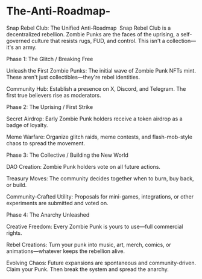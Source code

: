 # The-Anti-Roadmap-

​Snap Rebel Club: The Unified Anti-Roadmap
​
​Snap Rebel Club is a decentralized rebellion. Zombie Punks are the faces of the uprising, a self-governed culture that resists rugs, FUD, and control. This isn't a collection—it's an army.

​Phase 1: 
The Glitch / Breaking Free

​Unleash the First Zombie Punks: The initial wave of Zombie Punk NFTs mint. These aren't just collectibles—they're rebel identities.

​Community Hub: Establish a presence on X, Discord, and Telegram. The first true believers rise as moderators.

​Phase 2: 
The Uprising / First Strike

​Secret Airdrop: Early Zombie Punk holders receive a token airdrop as a badge of loyalty.

​Meme Warfare: Organize glitch raids, meme contests, and flash-mob-style chaos to spread the movement.

​Phase 3: 
The Collective / Building the New World

​DAO Creation: Zombie Punk holders vote on all future actions.

​Treasury Moves: The community decides together when to burn, buy back, or build.

​Community-Crafted Utility: Proposals for mini-games, integrations, or other experiments are submitted and voted on.
​


Phase 4: 
The Anarchy Unleashed

​Creative Freedom: Every Zombie Punk is yours to use—full commercial rights.

​Rebel Creations: Turn your punk into music, art, merch, comics, or animations—whatever keeps the rebellion alive.

​Evolving Chaos: Future expansions are spontaneous and community-driven.
​Claim your Punk. Then break the system and spread the anarchy.
